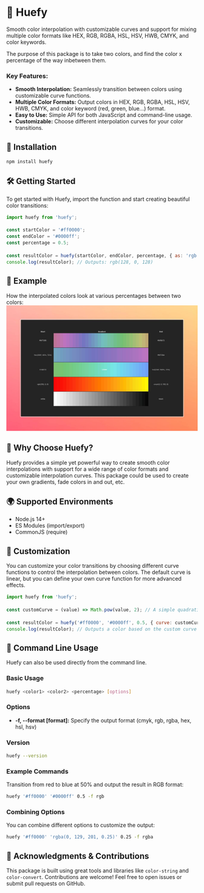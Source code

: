 # 🌟 Huefy

Smooth color interpolation with customizable curves and support for mixing multiple color formats like HEX, RGB, RGBA, HSL, HSV, HWB, CMYK, and color keywords.

The purpose of this package is to take two colors, and find the color x percentage of the way inbetween them.

### Key Features:
- **Smooth Interpolation:** Seamlessly transition between colors using customizable curve functions.
- **Multiple Color Formats:** Output colors in HEX, RGB, RGBA, HSL, HSV, HWB, CMYK, and color keyword (red, green, blue...) format.
- **Easy to Use:** Simple API for both JavaScript and command-line usage.
- **Customizable:** Choose different interpolation curves for your color transitions.

## 🚀 Installation

```bash
npm install huefy
```

## 🛠 Getting Started

To get started with Huefy, import the function and start creating beautiful color transitions:

```javascript
import huefy from 'huefy';

const startColor = '#ff0000';
const endColor = '#0000ff';
const percentage = 0.5;

const resultColor = huefy(startColor, endColor, percentage, { as: 'rgb' });
console.log(resultColor); // Outputs: rgb(128, 0, 128)
```

## 📸 Example
How the interpolated colors look at various percentages between two colors:
![Color Transition Examples](./example_gradients.jpg)

## 🌟 Why Choose Huefy?

Huefy provides a simple yet powerful way to create smooth color interpolations with support for a wide range of color formats and customizable interpolation curves. This package could be used to create your own gradients, fade colors in and out, etc.

## 🌍 Supported Environments

- Node.js 14+
- ES Modules (import/export)
- CommonJS (require)

## 🎨 Customization

You can customize your color transitions by choosing different curve functions to control the interpolation between colors. The default curve is linear, but you can define your own curve function for more advanced effects.

```javascript
import huefy from 'huefy';

const customCurve = (value) => Math.pow(value, 2); // A simple quadratic curve

const resultColor = huefy('#ff0000', '#0000ff', 0.5, { curve: customCurve, as: 'hex' });
console.log(resultColor); // Outputs a color based on the custom curve
```

## 🔧 Command Line Usage

Huefy can also be used directly from the command line.

### Basic Usage

```bash
huefy <color1> <color2> <percentage> [options]
```

### Options

- **-f, --format [format]:** Specify the output format (cmyk, rgb, rgba, hex, hsl, hsv)

### Version

```bash
huefy --version
```

### Example Commands

Transition from red to blue at 50% and output the result in RGB format:

```bash
huefy '#ff0000' '#0000ff' 0.5 -f rgb
```

### Combining Options

You can combine different options to customize the output:

```bash
huefy '#ff0000' 'rgba(0, 129, 201, 0.25)' 0.25 -f rgba
```

## 🔧 Acknowledgments & Contributions

This package is built using great tools and libraries like `color-string` and `color-convert`. Contributions are welcome! Feel free to open issues or submit pull requests on GitHub.
